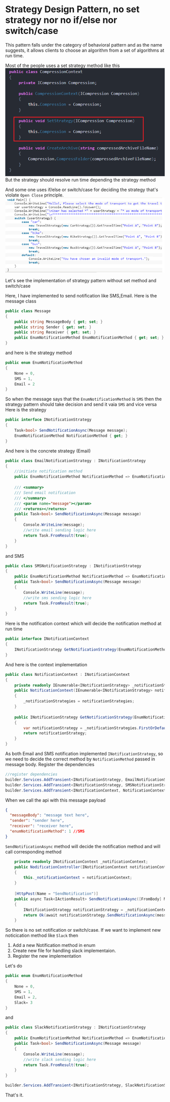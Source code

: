 # Strategy Design Pattern, no set strategy nor no if/else nor switch/case

This pattern falls under the category of behavioral pattern and as the name suggests, it allows clients to choose an algorithm from a set of algorithms at run time.

Most of the people uses a set strategy method like this
![Set strategy method](https://github.com/asadul99/strategy-design-pattern/blob/master/sc/set-strategy-method.PNG?raw=true)
But the strategy should resolve run time depending the strategy method

And some one uses if/else or switch/case for deciding the strategy that's violate `Open Close` principle.
![Set strategy method](https://github.com/asadul99/strategy-design-pattern/blob/master/sc/switch-case.PNG?raw=true)

Let's see the implementation of strategy pattern without set method and switch/case

Here, I have implemented to send notification like SMS,Email. Here is the message class
```c#
public class Message
{
    public string MessageBody { get; set; }
    public string Sender { get; set; }
    public string Receiver { get; set; }
    public EnumNotificationMethod EnumNotificationMethod { get; set; }
}
```
and here is the strategy method
```c#
public enum EnumNotificationMethod
{
    None = 0,
    SMS = 1,
    Email = 2
}
```
So when the message says that the `EnumNotificationMethod` is `SMS` then the strategy pattern should take decision and send it vaia `SMS` and vice versa
Here is the strategy
```c#
public interface INotificationStrategy
{
    Task<bool> SendNotificationAsync(Message message);
    EnumNotificationMethod NotificationMethod { get; }
}
```
And here is the concrete strategy (Email)
```c#
public class EmailNotificationStrategy : INotificationStrategy
{
    //initiate notification method
    public EnumNotificationMethod NotificationMethod => EnumNotificationMethod.Email;

    /// <summary>
    /// Send email notification
    /// </summary>
    /// <param name="message"></param>
    /// <returns></returns>
    public Task<bool> SendNotificationAsync(Message message)
    {
        Console.WriteLine(message);
        //write email sending logic here
        return Task.FromResult(true);
    }
}
```
and SMS 
```c#
public class SMSNotificationStrategy : INotificationStrategy
{
    public EnumNotificationMethod NotificationMethod => EnumNotificationMethod.SMS;
    public Task<bool> SendNotificationAsync(Message message)
    {
        Console.WriteLine(message);
        //write sms sending logic here
        return Task.FromResult(true);
    }
}
```
Here is the notification context which will decide the notification method at run time
```c#
public interface INotificationContext
{
    INotificationStrategy GetNotificationStrategy(EnumNotificationMethod notificationMethod);
}
```
And here is the context implementation
```c#
public class NotificationContext : INotificationContext
{
    private readonly IEnumerable<INotificationStrategy> _notificationStrategies;
    public NotificationContext(IEnumerable<INotificationStrategy> notificationStrategies)
    {
        _notificationStrategies = notificationStrategies;
    }

    public INotificationStrategy GetNotificationStrategy(EnumNotificationMethod notificationMethod)
    {
        var notificationStrategy = _notificationStrategies.FirstOrDefault(t => t.NotificationMethod == notificationMethod);
        return notificationStrategy;
    }
}
```
As both Email and SMS notification implemented `INotificationStrategy`, so we need to decide the correct method by `NotificationMethod` passed in message body.
Register the dependencies

```c#
//register dependencies
builder.Services.AddTransient<INotificationStrategy, EmailNotificationStrategy>();
builder.Services.AddTransient<INotificationStrategy, SMSNotificationStrategy>();
builder.Services.AddTransient<INotificationContext, NotificationContext>();
```


When we call the api with this message payload
```json
{
  "messageBody": "message text here",
  "sender": "sender here",
  "receiver": "receiver here",
  "enumNotificationMethod": 1 //SMS
}
```
`SendNotificationAsync` method will decide the notification method and will call corresponding method
```c#
    private readonly INotificationContext _notificationContext;
    public NodificationController(INotificationContext notificationContext)
    {
        this._notificationContext = notificationContext;
    }

    [HttpPost(Name = "SendNotification")]
    public async Task<IActionResult> SendNotificationAsync([FromBody] Message message)
    {
        INotificationStrategy notificationStrategy = _notificationContext.GetNotificationStrategy(message.EnumNotificationMethod);
        return Ok(await notificationStrategy.SendNotificationAsync(message));
    }
```
So there is no set notification or switch/case.
If we want to implement new noticication method like `Slack` then 
1. Add a new Notification method in enum 
2. Create new file for handling slack implementaion.
3. Register the new implementation

Let's do
```c#
public enum EnumNotificationMethod
{
    None = 0,
    SMS = 1,
    Email = 2,
    Slack= 3
}
```
and 
```c#
public class SlackNotificationStrategy : INotificationStrategy
{
    public EnumNotificationMethod NotificationMethod => EnumNotificationMethod.Slack;
    public Task<bool> SendNotificationAsync(Message message)
    {
        Console.WriteLine(message);
        //write slack sending logic here
        return Task.FromResult(true);
    }
}
```
```c#
builder.Services.AddTransient<INotificationStrategy, SlackNotificationStrategy>();
```
That's it.
